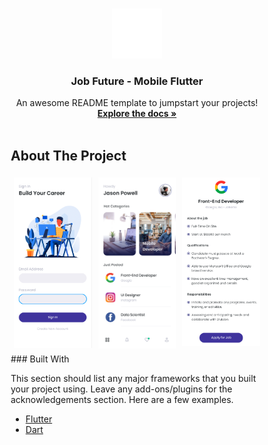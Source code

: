 


<!-- PROJECT LOGO -->
<br />
<p align="center">
  <a href="https://github.com/azharuanwar/">
    <img src="assets/logo.png" alt="Logo" width="80" height="80">
  </a>

  <h3 align="center">Job Future - Mobile Flutter</h3>

  <p align="center">
    An awesome README template to jumpstart your projects!
    <br />
    <a href="https://github.com/azharuanwar/"><strong>Explore the docs »</strong></a>
    <br />
    <br />
  </p>
</p>




<!-- ABOUT THE PROJECT -->
## About The Project
<style>
  * {
  box-sizing: border-box;
}

.column {
  float: left;
  width: 33.33%;
  padding: 5px;
}

/* Clearfix (clear floats) */
.row::after {
  content: "";
  clear: both;
  display: table;
}
  </style>
  
<div class="row">
<div class="column">
 <img src="assets/ss2.png" alt="Logo" width="275" height="auto">
 </div>
 <div class="column">
 <img src="assets/ss.png" alt="Logo" width="275" height="auto">
 </div>
  <div class="column">
 <img src="assets/ss3.png" alt="Logo" width="275" height="auto">
 </div>
</div>
### Built With

This section should list any major frameworks that you built your project using. Leave any add-ons/plugins for the acknowledgements section. Here are a few examples.
* [Flutter](https://flutter.dev)
* [Dart](https://dart.dev)

